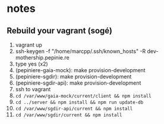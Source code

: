 # notes

## Rebuild your vagrant (sogé)

1. vagrant up
2. ssh-keygen -f "/home/marcpp/.ssh/known_hosts" -R dev-mothership.pepinie.re
3. type yes (x2)
4. (pepiniere-gaia-mock): make provision-development
5. (pepiniere-sgdir): make provision-development
6. (pepiniere-sgdir-api): make provision-development
7. ssh to vagrant
8. `cd /var/www/gaia-mock/current/client && npm install`
9. `cd ../server && npm install && npm run update-db`
10. `cd /var/www/sgdir-api/current && npm install`
11. `cd /var/www/sgdir/current && npm install`
